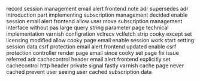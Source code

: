 record session management email alert frontend note adr supersedes adr introduction part implementing subscription management decided enable session email alert frontend allow user move subscription management interface without pas large query string parameter page technical implementation varnish configration vclrecv vclfetch strip cooky except set licensing modified allow cooky page email enable session work start setting session data csrf protection email alert frontend updated enable csrf protection controller render page email since cooky set page fix issue referred adr cachecontrol header email alert frontend explicitly set cachecontrol http header private signal fastly varnish cache page never cached prevent user seeing user cached subscription data